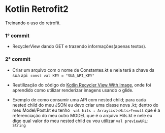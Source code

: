 # Kotlin Retrofit2

Treinando o uso do retrofit.

### 1° commit

- RecyclerView dando GET e trazendo informações(apenas textos).

### 2° commit

- Criar um arquivo com o nome de Constantes.kt e nela terá a chave da sua api:``` const val KEY = "SUA_API_KEY"```

- Reutilização do código do [Kotlin Recycler View With Image](https://github.com/Pancitopenico/KotlinRecyclerViewWithImage
), onde foi aprendido como utilizar renderizar imagens usando o glide.

- Exemplo de como consumir uma API com nested child; para cada nested child do meu JSON eu devo criar uma classe nova .kt; dentro do meu Model/Post.kt eu tenho ``` val hits : ArrayList<Hits>?=null``` que é a referenciação do meu outro MODEL que é o arquivo Hits.kt e nele eu digo qual valor do meu nested child eu vou utilizar ```val previewURL: String```
